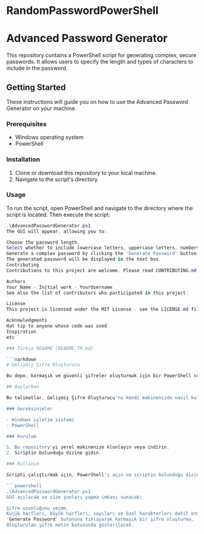 # RandomPasswordPowerShell
# Advanced Password Generator

This repository contains a PowerShell script for generating complex, secure passwords. It allows users to specify the length and types of characters to include in the password.

## Getting Started

These instructions will guide you on how to use the Advanced Password Generator on your machine.

### Prerequisites

- Windows operating system
- PowerShell

### Installation

1. Clone or download this repository to your local machine.
2. Navigate to the script's directory.

### Usage

To run the script, open PowerShell and navigate to the directory where the script is located. Then execute the script:

```powershell
.\AdvancedPasswordGenerator.ps1
The GUI will appear, allowing you to:

Choose the password length.
Select whether to include lowercase letters, uppercase letters, numbers, and special characters.
Generate a complex password by clicking the 'Generate Password' button.
The generated password will be displayed in the text box.
Contributing
Contributions to this project are welcome. Please read CONTRIBUTING.md for details on our code of conduct and the process for submitting pull requests.

Authors
Your Name - Initial work - YourUsername
See also the list of contributors who participated in this project.

License
This project is licensed under the MIT License - see the LICENSE.md file for details.

Acknowledgments
Hat tip to anyone whose code was used
Inspiration
etc

### Türkçe README (README_TR.md)

```markdown
# Gelişmiş Şifre Oluşturucu

Bu depo, karmaşık ve güvenli şifreler oluşturmak için bir PowerShell scripti içermektedir. Kullanıcılara, şifrenin uzunluğunu ve içereceği karakter türlerini belirleme imkanı sunar.

## Başlarken

Bu talimatlar, Gelişmiş Şifre Oluşturucu'nu kendi makinenizde nasıl kullanacağınızı anlamanıza yardımcı olacaktır.

### Gereksinimler

- Windows işletim sistemi
- PowerShell

### Kurulum

1. Bu repository'yi yerel makinenize klonlayın veya indirin.
2. Scriptin bulunduğu dizine gidin.

### Kullanım

Scripti çalıştırmak için, PowerShell'i açın ve scriptin bulunduğu dizine gidin. Ardından scripti çalıştırın:

```powershell
.\AdvancedPasswordGenerator.ps1
GUI açılacak ve size şunları yapma imkanı sunacak:

Şifre uzunluğunu seçme.
Küçük harfleri, büyük harfleri, sayıları ve özel karakterleri dahil etme seçeneği.
'Generate Password' butonuna tıklayarak karmaşık bir şifre oluşturma.
Oluşturulan şifre metin kutusunda gösterilecek.
